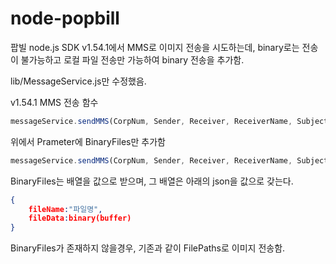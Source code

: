 # node-popbill
팝빌 node.js SDK v1.54.1에서 MMS로 이미지 전송을 시도하는데, binary로는 전송이 불가능하고 로컬 파일 전송만 가능하여 binary 전송을 추가함.

lib/MessageService.js만 수정했음.

v1.54.1 MMS 전송 함수
```js
messageService.sendMMS(CorpNum, Sender, Receiver, ReceiverName, Subject, Contents, FilePaths, reserveDT, adsYN, requestNum, success, error)
```

위에서 Prameter에 BinaryFiles만 추가함
```js
messageService.sendMMS(CorpNum, Sender, Receiver, ReceiverName, Subject, Contents, FilePaths, BinaryFiles, reserveDT, adsYN, requestNum, success, error)
```

BinaryFiles는 배열을 값으로 받으며, 그 배열은 아래의 json을 값으로 갖는다.
```json
{
    fileName:"파일명",
    fileData:binary(buffer)
}
```

BinaryFiles가 존재하지 않을경우, 기존과 같이 FilePaths로 이미지 전송함.